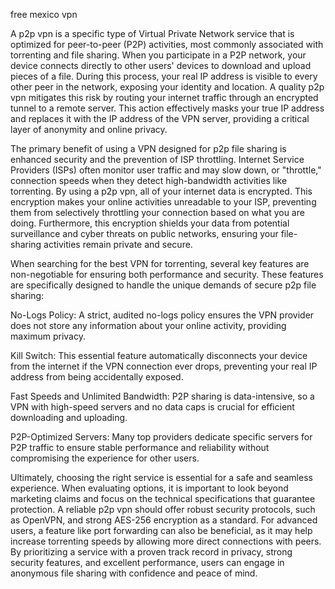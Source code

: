 free mexico vpn


A p2p vpn is a specific type of Virtual Private Network service that is optimized for peer-to-peer (P2P) activities, most commonly associated with torrenting and file sharing. When you participate in a P2P network, your device connects directly to other users' devices to download and upload pieces of a file. During this process, your real IP address is visible to every other peer in the network, exposing your identity and location. A quality p2p vpn mitigates this risk by routing your internet traffic through an encrypted tunnel to a remote server. This action effectively masks your true IP address and replaces it with the IP address of the VPN server, providing a critical layer of anonymity and online privacy.



The primary benefit of using a VPN designed for p2p file sharing is enhanced security and the prevention of ISP throttling. Internet Service Providers (ISPs) often monitor user traffic and may slow down, or \"throttle,\" connection speeds when they detect high-bandwidth activities like torrenting. By using a p2p vpn, all of your internet data is encrypted. This encryption makes your online activities unreadable to your ISP, preventing them from selectively throttling your connection based on what you are doing. Furthermore, this encryption shields your data from potential surveillance and cyber threats on public networks, ensuring your file-sharing activities remain private and secure.



When searching for the best VPN for torrenting, several key features are non-negotiable for ensuring both performance and security. These features are specifically designed to handle the unique demands of secure p2p file sharing:




No-Logs Policy: A strict, audited no-logs policy ensures the VPN provider does not store any information about your online activity, providing maximum privacy.


Kill Switch: This essential feature automatically disconnects your device from the internet if the VPN connection ever drops, preventing your real IP address from being accidentally exposed.


Fast Speeds and Unlimited Bandwidth: P2P sharing is data-intensive, so a VPN with high-speed servers and no data caps is crucial for efficient downloading and uploading.


P2P-Optimized Servers: Many top providers dedicate specific servers for P2P traffic to ensure stable performance and reliability without compromising the experience for other users.





Ultimately, choosing the right service is essential for a safe and seamless experience. When evaluating options, it is important to look beyond marketing claims and focus on the technical specifications that guarantee protection. A reliable p2p vpn should offer robust security protocols, such as OpenVPN, and strong AES-256 encryption as a standard. For advanced users, a feature like port forwarding can also be beneficial, as it may help increase torrenting speeds by allowing more direct connections with peers. By prioritizing a service with a proven track record in privacy, strong security features, and excellent performance, users can engage in anonymous file sharing with confidence and peace of mind.

